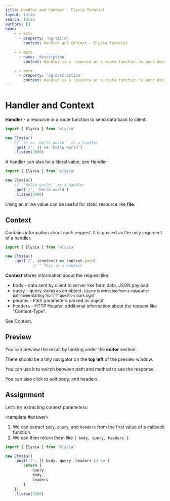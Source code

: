 ```yaml
---
title: Handler and Context - Elysia Tutorial
layout: false
search: false
authors: []
head:
    - - meta
      - property: 'og:title'
        content: Handler and Context - Elysia Tutorial

    - - meta
      - name: 'description'
        content: Handler is a resource or a route function to send data back to client. Context contains information about each request.

    - - meta
      - property: 'og:description'
        content: Handler is a resource or a route function to send data back to client. Context contains information about each request.
---
```


<script setup lang="ts">
import { Elysia } from 'elysia'

import { Cog } from 'lucide-vue-next'
import Editor from '../../../components/xiao/playground/playground.vue'
import DocLink from '../../../components/xiao/doc-link/doc-link.vue'

import { code, testcases } from './data'
</script>

<Editor :code="code" :testcases="testcases">

# Handler and Context

**Handler** - a resource or a route function to send data back to client.

```ts
import { Elysia } from 'elysia'

new Elysia()
    // `() => 'hello world'` is a handler
    .get('/', () => 'hello world')
    .listen(3000)
```

A handler can also be a literal value, see <DocLink href="/essential/handler">Handler</DocLink>

```ts
import { Elysia } from 'elysia'

new Elysia()
    // `'hello world'` is a handler
    .get('/', 'hello world')
    .listen(3000)
```

Using an inline value can be useful for static resource like **file**.

## Context

Contains information about each request. It is passed as the only argument of a handler.

```typescript twoslash
import { Elysia } from 'elysia'

new Elysia()
	.get('/', (context) => context.path)
            // ^ This is a context
```

**Context** stores information about the request like:
- <DocLink href="/essential/validation#body">body</DocLink> - data sent by client to server like form data, JSON payload.
- <DocLink href="/essential/validation#query">query</DocLink> - query string as an object. <small>(Query is extracted from a value after pathname starting from '?' question mark sign)</small>
- <DocLink href="/essential/validation#params">params</DocLink> - Path parameters parsed as object
- <DocLink href="/essential/validation#headers">headers</DocLink> - HTTP Header, additional information about the request like "Content-Type".

See <DocLink href="/essential/handler#context">Context</DocLink>.

## Preview

You can preview the result by looking under the **editor** section.

There should be a tiny navigator on the **top left** of the preview window.

You can use it to switch between path and method to see the response.

You can also click <Cog class="inline -translate-y-0.5" :size="18" stroke-width="2" /> to edit body, and headers.

## Assignment

Let's try extracting context parameters:

<template #answer>

1. We can extract `body`, `query`, and `headers` from the first value of a callback function.
2. We can then return them like `{ body, query, headers }`.

```typescript
import { Elysia } from 'elysia'

new Elysia()
	.post('/', ({ body, query, headers }) => {
		return {
			query,
			body,
			headers
		}
	})
	.listen(3000)
```

</template>

</Editor>
